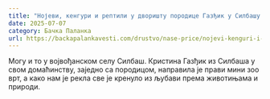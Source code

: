 ```yaml
---
title: "Нојеви, кенгури и рептили у дворишту породице Газђик у Силбашу (ВИДЕО)"
date: 2025-07-07
category: Бачка Паланка
url: https://backapalankavesti.com/drustvo/nase-price/nojevi-kenguri-i-reptili-u-dvoristu-porodice-gazdjik-u-silbasu-video/
---
```


Могу и то у војвођанском селу Силбаш. Кристина Газђик из Силбаша у свом домаћинству, заједно са породицом, направила је прави мини зоо врт, а како нам је рекла све је кренуло из љубави према животињама и природи.
